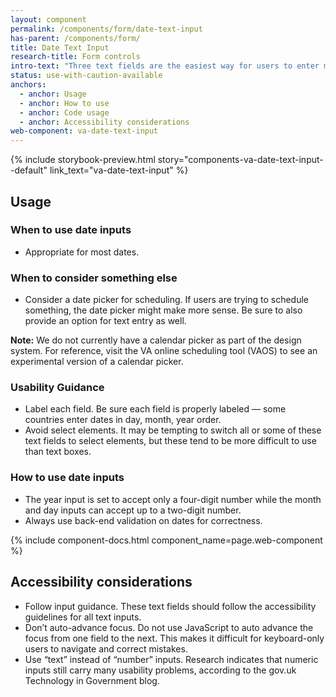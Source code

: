 ```yaml
---
layout: component
permalink: /components/form/date-text-input
has-parent: /components/form/
title: Date Text Input
research-title: Form controls
intro-text: "Three text fields are the easiest way for users to enter most dates."
status: use-with-caution-available
anchors:
  - anchor: Usage
  - anchor: How to use
  - anchor: Code usage
  - anchor: Accessibility considerations
web-component: va-date-text-input
---
```


{% include storybook-preview.html story="components-va-date-text-input--default" link_text="va-date-text-input" %}

## Usage

### When to use date inputs
- Appropriate for most dates.

### When to consider something else

- Consider a date picker for scheduling. If users are trying to schedule something, the date picker might make more sense. Be sure to also provide an option for text entry as well.

**Note:** We do not currently have a calendar picker as part of the design system. For reference, visit the VA online scheduling tool (VAOS) to see an experimental version of a calendar picker. 

### Usability Guidance
- Label each field. Be sure each field is properly labeled — some countries enter dates in day, month, year order.
- Avoid select elements. It may be tempting to switch all or some of these text fields to select elements, but these tend to be more difficult to use than text boxes.

### How to use date inputs

- The year input is set to accept only a four-digit number while the month and day inputs can accept up to a two-digit number.
- Always use back-end validation on dates for correctness.

{% include component-docs.html component_name=page.web-component %}

## Accessibility considerations

- Follow input guidance. These text fields should follow the accessibility guidelines for all text inputs.
- Don’t auto-advance focus. Do not use JavaScript to auto advance the focus from one field to the next. This makes it difficult for keyboard-only users to navigate and correct mistakes.
- Use “text” instead of “number” inputs. Research indicates that numeric inputs still carry many usability problems, according to the gov.uk Technology in Government blog.